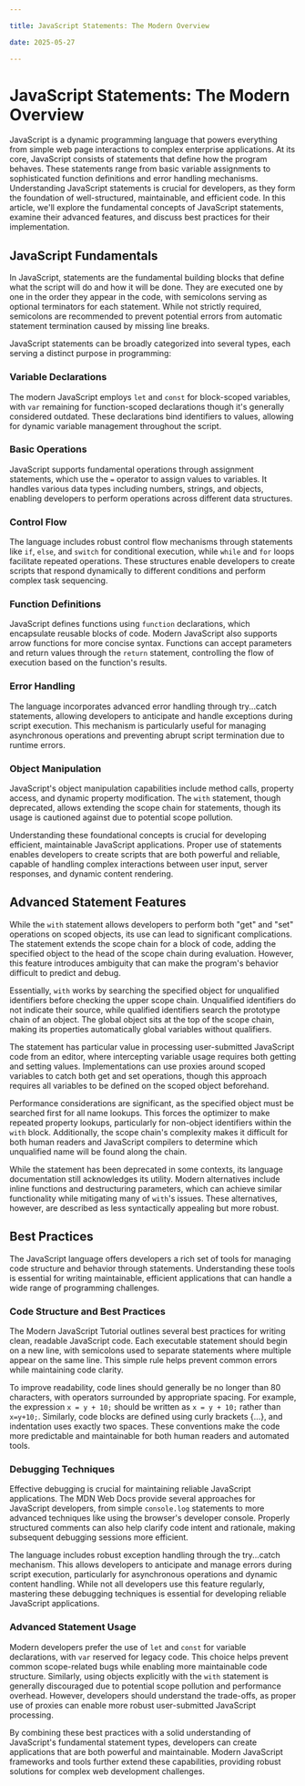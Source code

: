 ```yaml
---

title: JavaScript Statements: The Modern Overview

date: 2025-05-27

---
```



# JavaScript Statements: The Modern Overview

JavaScript is a dynamic programming language that powers everything from simple web page interactions to complex enterprise applications. At its core, JavaScript consists of statements that define how the program behaves. These statements range from basic variable assignments to sophisticated function definitions and error handling mechanisms. Understanding JavaScript statements is crucial for developers, as they form the foundation of well-structured, maintainable, and efficient code. In this article, we'll explore the fundamental concepts of JavaScript statements, examine their advanced features, and discuss best practices for their implementation.


## JavaScript Fundamentals

In JavaScript, statements are the fundamental building blocks that define what the script will do and how it will be done. They are executed one by one in the order they appear in the code, with semicolons serving as optional terminators for each statement. While not strictly required, semicolons are recommended to prevent potential errors from automatic statement termination caused by missing line breaks.

JavaScript statements can be broadly categorized into several types, each serving a distinct purpose in programming:


### Variable Declarations

The modern JavaScript employs `let` and `const` for block-scoped variables, with `var` remaining for function-scoped declarations though it's generally considered outdated. These declarations bind identifiers to values, allowing for dynamic variable management throughout the script.


### Basic Operations

JavaScript supports fundamental operations through assignment statements, which use the `=` operator to assign values to variables. It handles various data types including numbers, strings, and objects, enabling developers to perform operations across different data structures.


### Control Flow

The language includes robust control flow mechanisms through statements like `if`, `else`, and `switch` for conditional execution, while `while` and `for` loops facilitate repeated operations. These structures enable developers to create scripts that respond dynamically to different conditions and perform complex task sequencing.


### Function Definitions

JavaScript defines functions using `function` declarations, which encapsulate reusable blocks of code. Modern JavaScript also supports arrow functions for more concise syntax. Functions can accept parameters and return values through the `return` statement, controlling the flow of execution based on the function's results.


### Error Handling

The language incorporates advanced error handling through try...catch statements, allowing developers to anticipate and handle exceptions during script execution. This mechanism is particularly useful for managing asynchronous operations and preventing abrupt script termination due to runtime errors.


### Object Manipulation

JavaScript's object manipulation capabilities include method calls, property access, and dynamic property modification. The `with` statement, though deprecated, allows extending the scope chain for statements, though its usage is cautioned against due to potential scope pollution.

Understanding these foundational concepts is crucial for developing efficient, maintainable JavaScript applications. Proper use of statements enables developers to create scripts that are both powerful and reliable, capable of handling complex interactions between user input, server responses, and dynamic content rendering.


## Advanced Statement Features

While the `with` statement allows developers to perform both "get" and "set" operations on scoped objects, its use can lead to significant complications. The statement extends the scope chain for a block of code, adding the specified object to the head of the scope chain during evaluation. However, this feature introduces ambiguity that can make the program's behavior difficult to predict and debug.

Essentially, `with` works by searching the specified object for unqualified identifiers before checking the upper scope chain. Unqualified identifiers do not indicate their source, while qualified identifiers search the prototype chain of an object. The global object sits at the top of the scope chain, making its properties automatically global variables without qualifiers.

The statement has particular value in processing user-submitted JavaScript code from an editor, where intercepting variable usage requires both getting and setting values. Implementations can use proxies around scoped variables to catch both get and set operations, though this approach requires all variables to be defined on the scoped object beforehand.

Performance considerations are significant, as the specified object must be searched first for all name lookups. This forces the optimizer to make repeated property lookups, particularly for non-object identifiers within the `with` block. Additionally, the scope chain's complexity makes it difficult for both human readers and JavaScript compilers to determine which unqualified name will be found along the chain.

While the statement has been deprecated in some contexts, its language documentation still acknowledges its utility. Modern alternatives include inline functions and destructuring parameters, which can achieve similar functionality while mitigating many of `with`'s issues. These alternatives, however, are described as less syntactically appealing but more robust.


## Best Practices

The JavaScript language offers developers a rich set of tools for managing code structure and behavior through statements. Understanding these tools is essential for writing maintainable, efficient applications that can handle a wide range of programming challenges.


### Code Structure and Best Practices

The Modern JavaScript Tutorial outlines several best practices for writing clean, readable JavaScript code. Each executable statement should begin on a new line, with semicolons used to separate statements where multiple appear on the same line. This simple rule helps prevent common errors while maintaining code clarity.

To improve readability, code lines should generally be no longer than 80 characters, with operators surrounded by appropriate spacing. For example, the expression `x = y + 10;` should be written as `x = y + 10;` rather than `x=y+10;`. Similarly, code blocks are defined using curly brackets {...}, and indentation uses exactly two spaces. These conventions make the code more predictable and maintainable for both human readers and automated tools.


### Debugging Techniques

Effective debugging is crucial for maintaining reliable JavaScript applications. The MDN Web Docs provide several approaches for JavaScript developers, from simple `console.log` statements to more advanced techniques like using the browser's developer console. Properly structured comments can also help clarify code intent and rationale, making subsequent debugging sessions more efficient.

The language includes robust exception handling through the try...catch mechanism. This allows developers to anticipate and manage errors during script execution, particularly for asynchronous operations and dynamic content handling. While not all developers use this feature regularly, mastering these debugging techniques is essential for developing reliable JavaScript applications.


### Advanced Statement Usage

Modern developers prefer the use of `let` and `const` for variable declarations, with `var` reserved for legacy code. This choice helps prevent common scope-related bugs while enabling more maintainable code structure. Similarly, using objects explicitly with the `with` statement is generally discouraged due to potential scope pollution and performance overhead. However, developers should understand the trade-offs, as proper use of proxies can enable more robust user-submitted JavaScript processing.

By combining these best practices with a solid understanding of JavaScript's fundamental statement types, developers can create applications that are both powerful and maintainable. Modern JavaScript frameworks and tools further extend these capabilities, providing robust solutions for complex web development challenges.

